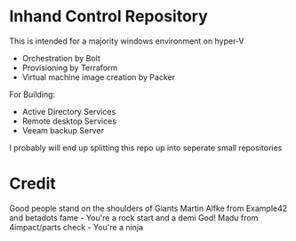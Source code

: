 # Inhand Control Repository

This is intended for a majority windows environment on hyper-V
* Orchestration by Bolt
* Provisioning by Terraform
* Virtual machine image creation by Packer

For Building:
* Active Directory Services
* Remote desktop Services
* Veeam backup Server

I probably will end up splitting this repo up into seperate small repositories

# Credit
Good people stand on the shoulders of Giants
Martin Alfke from Example42 and betadots fame - You're a rock start and a demi God!
Madu from 4impact/parts check - You're a ninja
